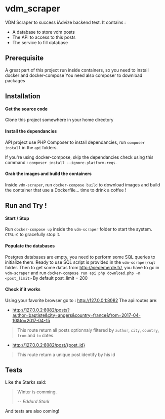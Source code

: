 # vdm_scraper

VDM Scraper to success iAdvize backend test.
It contains :
* A database to store vdm posts
* The API to access to this posts
* The service to fill database

## Prerequisite
A great part of this project run inside containers, so you need to install docker and docker-compose
You need also composer to download packages

## Installation

#### Get the source code
Clone this project somewhere in your home directory

#### Install the dependancies
API project use PHP Composer to install dependancies, run `composer install` in the `api` folders.

If you're using docker-compose, skip the dependancies check using this command : `composer install --ignore-platform-reqs`.

#### Grab the images and build the containers
Inside `vdm-scraper`, run `docker-compose build` to download images and build the container that use a Dockerfile... time to drink a coffee !

## Run and Try !
#### Start / Stop 
Run `docker-compose up` inside the `vdm-scraper` folder to start the system.
`CTRL-C` to gracefully stop it.

#### Populate the databases
Postgres databases are empty, you need to perform some SQL queries to initialize them.
Ready to use SQL script is provided in the `vdm-scraper/sql` folder.
Then to get some datas from <http://viedemerde.fr/>, you have to go in `vdm-scraper` and run 
`docker-compose run api php download.php -n <post_limit>` By default post_limit = 200

#### Check if it works
Using your favorite browser go to  : <http://127.0.0.1:8082>
The api routes are:
* <http://127.0.0.2:8082/posts?author=baptiste&city=angers&country=france&from=2017-04-10&to=2017-04-15>
> This route return all posts optionnaly filtered by `author`, `city`, `country`, `from` and `to` dates
* <http://127.0.0.2:8082/post/{post_id}>
> This route return a unique post identify by his id

## Tests

Like the Starks said:
> Winter is comming.
>
> -- <cite>Eddard Stark</cite>

And tests are also coming!
